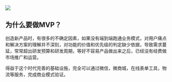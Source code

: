 <img src='https://img1.baidu.com/it/u=2618903475,994617117&fm=253&fmt=auto&app=138&f=JPG?w=750&h=404' />

## 为什么要做MVP？
创造新产品时，有很多的不确定因素，如果没有端到端跑通业务模式，对用户痛点和解决方案的理解并不深刻，对功能的价值和优先级的判定缺少依据，导致需求蔓延，常常超出研发预算和研发周期，等好不容易产品做出来之后，已经没有经费做市场推广和运营。

得益于这个时代完善的基础设施，完全可以通过微信，微商城，在线表单工具，物流等服务，完成商业模式验证。
